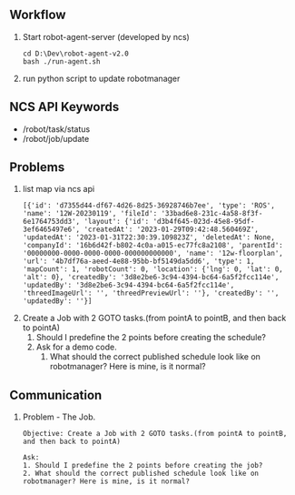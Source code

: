 ## Workflow
1. Start robot-agent-server (developed by ncs)
    ```
    cd D:\Dev\robot-agent-v2.0
    bash ./run-agent.sh
    ```
2. run python script to update robotmanager

## NCS API Keywords
- /robot/task/status
- /robot/job/update

## Problems
1. list map via ncs api
    ```
    [{'id': 'd7355d44-df67-4d26-8d25-36928746b7ee', 'type': 'ROS', 'name': '12W-20230119', 'fileId': '33bad6e8-231c-4a58-8f3f-6e1764753dd3', 'layout': {'id': 'd3b4f645-023d-45e8-95df-3ef6465497e6', 'createdAt': '2023-01-29T09:42:48.560469Z', 'updatedAt': '2023-01-31T22:30:39.109823Z', 'deletedAt': None, 'companyId': '16b6d42f-b802-4c0a-a015-ec77fc8a2108', 'parentId': '00000000-0000-0000-0000-000000000000', 'name': '12w-floorplan', 'url': '4b7df76a-aeed-4e88-95bb-bf5149da5dd6', 'type': 1, 'mapCount': 1, 'robotCount': 0, 'location': {'lng': 0, 'lat': 0, 'alt': 0}, 'createdBy': '3d8e2be6-3c94-4394-bc64-6a5f2fcc114e', 'updatedBy': '3d8e2be6-3c94-4394-bc64-6a5f2fcc114e', 'threedImageUrl': '', 'threedPreviewUrl': ''}, 'createdBy': '', 'updatedBy': ''}]
    ```
2. Create a Job with 2 GOTO tasks.(from pointA to pointB, and then back to pointA)
   1. Should I predefine the 2 points before creating the schedule?
   2. Ask for a demo code. 
      1. What should the correct published schedule look like on robotmanager? Here is mine, is it normal?

## Communication
1. Problem - The Job.
   ```
   Objective: Create a Job with 2 GOTO tasks.(from pointA to pointB, and then back to pointA)

   Ask:
   1. Should I predefine the 2 points before creating the job?
   2. What should the correct published schedule look like on robotmanager? Here is mine, is it normal?
   ```